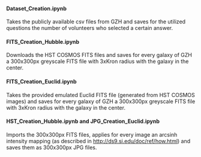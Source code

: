 #### Dataset_Creation.ipynb
Takes the publicly available csv files from GZH and saves for the utilized questions the number of volunteers who selected a certain answer.

#### FITS_Creation_Hubble.ipynb
Downloads the HST COSMOS FITS files and saves for every galaxy of GZH a 300x300px greyscale FITS file with 3xKron radius with the galaxy in the center.

#### FITS_Creation_Euclid.ipynb
Takes the provided emulated Euclid FITS file (generated from HST COSMOS images) and saves for every galaxy of GZH a 300x300px greyscale FITS file with 3xKron radius with the galaxy in the center.

#### HST_Creation_Hubble.ipynb and JPG_Creation_Euclid.ipynb
Imports the 300x300px FITS files, applies for every image an arcsinh intensity mapping (as described in http://ds9.si.edu/doc/ref/how.html) and saves them as 300x300px JPG files.
